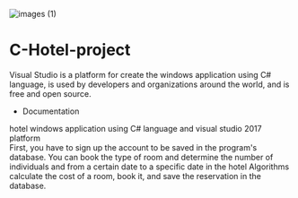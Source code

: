 ![images (1)](https://user-images.githubusercontent.com/80223613/120051011-a2a65780-c027-11eb-809d-14b22ab61b67.png)
# C-Hotel-project
Visual Studio is a platform for create the windows application using C# language,  is used by developers and organizations around the world, and is free and open source.

* Documentation


hotel windows application using C# language and visual studio 2017 platform  
First, you have to sign up the account to be saved in the program's database.
You can book the type of room and determine the number of individuals and from a certain date to a specific date in the hotel
Algorithms calculate the cost of a room, book it, and save the reservation in the database.
